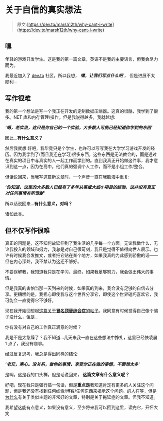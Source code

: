 # 关于自信的真实想法

> 原文:[https://dev.to/marsh12th/why-cant-i-write](https://dev.to/marsh12th/why-cant-i-write)

## 嘿

年轻的游戏开发学生。这是我的第一篇文章，英语不是我的主要语言，但我会尽力而为。

我最近加入了 [dev.to](https://dev.to/) 社区，所以我想，
***嘿，让我们写点什么吧*** ，
但是进展不太顺利...

## 写作很难

我的第一个想法是写一个我正在开发的定制数据压缩器。这真的很酷，我学到了很多。NET 库和内存管理/操作。但是我说得越多，我就越想:

***‘嗯，老实说，这只是你自己的一个实验，大多数人可能已经知道你学到的东西’***

因此...**有什么意义？**

然后我就想:好吧，我毕竟只是个学生，也许可以写写我在大学学习游戏开发的经历。因为我学到了(而且我还在学习)很多东西，这些东西是无法教会的，而是通过在真实的项目中与真实的人一起工作而学到的。直到我真正开始做这件事，我才意识到这一点，因为在高中，他们真的强调个人工作，而不是小组工作/整合。

但话说回来，当我写这篇新文章时，一个声音一直在我脑海中重复:

***‘你知道，这里的大多数人已经有了多年从事或大或小项目的经验，这并没有真正对任何事情有所贡献’***

所以话说回来...**有什么意义，对吗？**

诸如此类。

## 但不仅写作很难

真正的问题是，这不知何故延伸到了我生活的几乎每一个方面。无论我做什么，无论我投入的领域和努力，我总是对自己很苛刻，我只是觉得不值得向世人展示。也许有时候我会发推文，或者把它贴在某个地方，如果我真的为此感到骄傲的话——但在内心深处，我不禁认为这还不够好。

不要误解我，我知道我只是在学习，最终，如果我足够努力，我会做出伟大的事情。

但是我真的害怕当那一天到来的时候，如果真的到来，我会没有足够的自信去分享。更糟糕的是，我担心即使我与这个世界分享它，即使这个世界碰巧喜欢它，我可能会一直觉得它不够好。

现在我开始回想起[这篇关于**冒名顶替综合症**的帖子](https://www.hanselman.com/blog/ImAPhonyAreYou.aspx)。我同意有时候觉得自己像个骗子没什么，但是...

你有没有对自己的工作真正满意的时候？

我是不是太急躁了？我不知道...几天来我一直在这些想法中挣扎，这里已经快凌晨 1 点了，我没有咖啡。

经过反复思考，我总是得出同样的结论:

***‘老兄，寒心。没关系，做你的事情，享受你正在做的事情，不要想太多'***

是啊。这是我的口头禅。但是话说回来，
**这篇文章有什么意义呢？**

好吧，现在我只是强行插一句话，但是**重点是**我知道肯定有更多的人关注这个问题，但是我还没有找到任何线索/博客/任何东西来揭示这个问题。[的人在等，但是为什么](http://waitbutwhy.com/)有关于类似主题的非常好的文章，特别是关于拖延症的文章。但我不知道。

我希望这能有点意义，如果没有意义，至少将来我可以回到这里，读完它，开怀大笑